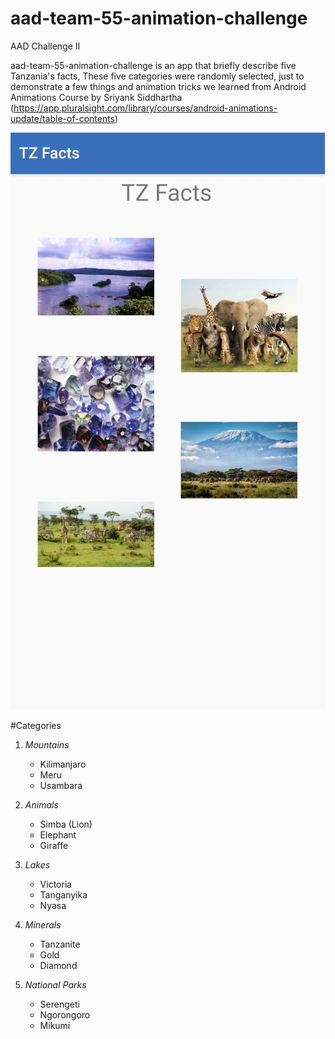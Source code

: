 # aad-team-55-animation-challenge
AAD Challenge II

aad-team-55-animation-challenge is an app that briefly describe five Tanzania's facts,
These five categories were randomly selected, just to demonstrate a few things and animation tricks we learned from Android Animations Course by Sriyank Siddhartha (https://app.pluralsight.com/library/courses/android-animations-update/table-of-contents) 

![alt text](app/src/main/res/drawable/tz_facts.jpg)

#Categories
1. _Mountains_
   - Kilimanjaro
   - Meru
   - Usambara

2. _Animals_
   - Simba (Lion)
   - Elephant
   - Giraffe

3. _Lakes_
   - Victoria
   - Tanganyika
   - Nyasa

4. _Minerals_
   - Tanzanite
   - Gold
   - Diamond

5. _National Parks_
   - Serengeti
   - Ngorongoro
   - Mikumi
